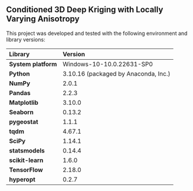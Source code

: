 ## Conditioned 3D Deep Kriging with Locally Varying Anisotropy

This project was developed and tested with the following environment and library versions:

| **Library**           | **Version**                                              |
|:----------------------|:---------------------------------------------------------|
| **System platform**   | Windows-10-10.0.22631-SP0                                |
| **Python**            | 3.10.16 (packaged by Anaconda, Inc.)                     |
| **NumPy**             | 2.0.1                                                    |
| **Pandas**            | 2.2.3                                                    |
| **Matplotlib**        | 3.10.0                                                   |
| **Seaborn**           | 0.13.2                                                   |
| **pygeostat**         | 1.1.1                                                    |
| **tqdm**              | 4.67.1                                                   |
| **SciPy**             | 1.14.1                                                   |
| **statsmodels**       | 0.14.4                                                   |
| **scikit-learn**      | 1.6.0                                                    |
| **TensorFlow**        | 2.18.0                                                   |
| **hyperopt**          | 0.2.7                                                    |


